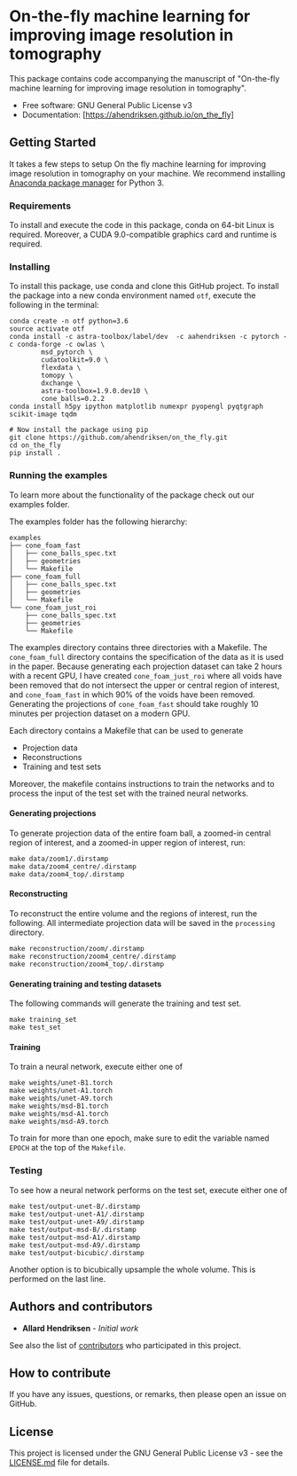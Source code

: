 # On-the-fly machine learning for improving image resolution in tomography

This package contains code accompanying the manuscript of "On-the-fly
machine learning for improving image resolution in tomography".


* Free software: GNU General Public License v3
* Documentation: [https://ahendriksen.github.io/on_the_fly]


## Getting Started

It takes a few steps to setup On the fly machine learning for improving image resolution in tomography on your
machine. We recommend installing
[Anaconda package manager](https://www.anaconda.com/download/) for
Python 3.

### Requirements

To install and execute the code in this package, conda on 64-bit Linux
is required. Moreover, a CUDA 9.0-compatible graphics card and runtime
is required.

### Installing

To install this package, use conda and clone this GitHub project.
To install the package into a new conda environment named `otf`, execute the following in the terminal:
```
conda create -n otf python=3.6
source activate otf
conda install -c astra-toolbox/label/dev  -c aahendriksen -c pytorch -c conda-forge -c owlas \
        msd_pytorch \
        cudatoolkit=9.0 \
        flexdata \
        tomopy \
        dxchange \
        astra-toolbox=1.9.0.dev10 \
        cone_balls=0.2.2
conda install h5py ipython matplotlib numexpr pyopengl pyqtgraph scikit-image tqdm

# Now install the package using pip
git clone https://github.com/ahendriksen/on_the_fly.git
cd on_the_fly
pip install .
```

### Running the examples

To learn more about the functionality of the package check out our
examples folder.

The examples folder has the following hierarchy:
```
examples
├── cone_foam_fast
│   ├── cone_balls_spec.txt
│   ├── geometries
│   └── Makefile
├── cone_foam_full
│   ├── cone_balls_spec.txt
│   ├── geometries
│   └── Makefile
└── cone_foam_just_roi
    ├── cone_balls_spec.txt
    ├── geometries
    └── Makefile
```

The examples directory contains three directories with a Makefile. The
`cone_foam_full` directory contains the specification of the data as
it is used in the paper. Because generating each projection dataset
can take 2 hours with a recent GPU, I have created
`cone_foam_just_roi` where all voids have been removed that do not
intersect the upper or central region of interest, and
`cone_foam_fast` in which 90% of the voids have been
removed. Generating the projections of `cone_foam_fast` should take
roughly 10 minutes per projection dataset on a modern GPU.

Each directory contains a Makefile that can be used to generate

  * Projection data
  * Reconstructions
  * Training and test sets

Moreover, the makefile contains instructions to train the networks and
to process the input of the test set with the trained neural networks.

#### Generating projections

To generate projection data of the entire foam ball, a zoomed-in
central region of interest, and a zoomed-in upper region of interest,
run:

``` shell
make data/zoom1/.dirstamp
make data/zoom4_centre/.dirstamp
make data/zoom4_top/.dirstamp
```

#### Reconstructing

To reconstruct the entire volume and the regions of interest, run the
following. All intermediate projection data will be saved in the
`processing` directory.

``` shell
make reconstruction/zoom/.dirstamp
make reconstruction/zoom4_centre/.dirstamp
make reconstruction/zoom4_top/.dirstamp

```

#### Generating training and testing datasets

The following commands will generate the training and test set.

``` shell
make training_set
make test_set
```

#### Training

To train a neural network, execute either one of

``` shell
make weights/unet-B1.torch
make weights/unet-A1.torch
make weights/unet-A9.torch
make weights/msd-B1.torch
make weights/msd-A1.torch
make weights/msd-A9.torch
```

To train for more than one epoch, make sure to edit the variable named
`EPOCH` at the top of the `Makefile`.

### Testing

To see how a neural network performs on the test set, execute either one of

``` shell
make test/output-unet-B/.dirstamp
make test/output-unet-A1/.dirstamp
make test/output-unet-A9/.dirstamp
make test/output-msd-B/.dirstamp
make test/output-msd-A1/.dirstamp
make test/output-msd-A9/.dirstamp
make test/output-bicubic/.dirstamp
```

Another option is to bicubically upsample the whole volume. This is
performed on the last line.

## Authors and contributors

* **Allard Hendriksen** - *Initial work*

See also the list of [contributors](https://github.com/ahendriksen/on_the_fly/contributors) who participated in this project.

## How to contribute

If you have any issues, questions, or remarks, then please open an issue on GitHub.

## License

This project is licensed under the GNU General Public License v3 - see the [LICENSE.md](LICENSE.md) file for details.
